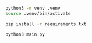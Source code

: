 ```bash
python3 -m venv .venv
source .venv/bin/activate

pip install -r requirements.txt
```

```bash
python3 main.py
```